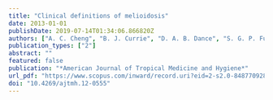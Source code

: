 ```yaml
---
title: "Clinical definitions of melioidosis"
date: 2013-01-01
publishDate: 2019-07-14T01:34:06.866820Z
authors: ["A. C. Cheng", "B. J. Currie", "D. A. B. Dance", "S. G. P. Funnell", "D. Limmathurotsakul", "A. J. H. Simpson", "S. J. Peacock"]
publication_types: ["2"]
abstract: ""
featured: false
publication: "*American Journal of Tropical Medicine and Hygiene*"
url_pdf: "https://www.scopus.com/inward/record.uri?eid=2-s2.0-84877092802&doi=10.4269%2fajtmh.12-0555&partnerID=40&md5=22ab303067f7b59275823bc85e617276 https://www.ncbi.nlm.nih.gov/pmc/articles/PMC3592517/pdf/tropmed-88-411.pdf"
doi: "10.4269/ajtmh.12-0555"
---
```


